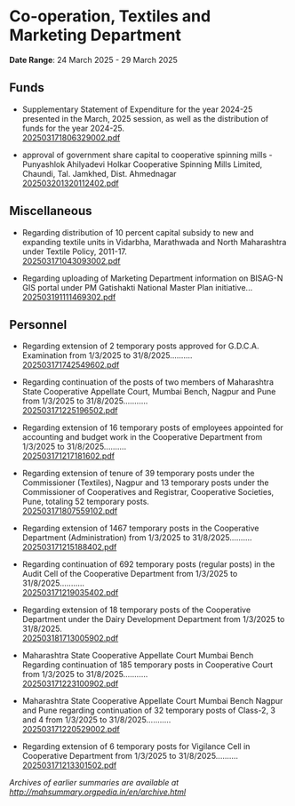 # Co-operation, Textiles and Marketing Department

**Date Range**: 24 March 2025 - 29 March 2025


## Funds
- Supplementary Statement of Expenditure for the year 2024-25 presented in the March, 2025 session, as well as the distribution of funds for the year 2024-25.\
  [202503171806329002.pdf](https://gr.maharashtra.gov.in/Site/Upload/Government%20Resolutions/English/202503171806329002.pdf)

- approval of government share capital to cooperative spinning mills - Punyashlok Ahilyadevi Holkar Cooperative Spinning Mills Limited, Chaundi, Tal. Jamkhed, Dist. Ahmednagar\
  [202503201320112402.pdf](https://gr.maharashtra.gov.in/Site/Upload/Government%20Resolutions/English/202503201320112402.pdf)

## Miscellaneous
- Regarding distribution of 10 percent capital subsidy to new and expanding textile units in Vidarbha, Marathwada and North Maharashtra under Textile Policy, 2011-17.\
  [202503171043093002.pdf](https://gr.maharashtra.gov.in/Site/Upload/Government%20Resolutions/English/202503171043093002.pdf)

- Regarding uploading of Marketing Department information on BISAG-N GIS portal under PM Gatishakti National Master Plan initiative...\
  [202503191111469302.pdf](https://gr.maharashtra.gov.in/Site/Upload/Government%20Resolutions/English/202503191111469302.pdf)

## Personnel
- Regarding extension of 2 temporary posts approved for G.D.C.A. Examination from 1/3/2025 to 31/8/2025..........\
  [202503171742549602.pdf](https://gr.maharashtra.gov.in/Site/Upload/Government%20Resolutions/English/202503171742549602.pdf)

- Regarding continuation of the posts of two members of Maharashtra State Cooperative Appellate Court, Mumbai Bench, Nagpur and Pune from 1/3/2025 to 31/8/2025...........\
  [202503171225196502.pdf](https://gr.maharashtra.gov.in/Site/Upload/Government%20Resolutions/English/202503171225196502.pdf)

- Regarding extension of 16 temporary posts of employees appointed for accounting and budget work in the Cooperative Department from 1/3/2025 to 31/8/2025..........\
  [202503171217181602.pdf](https://gr.maharashtra.gov.in/Site/Upload/Government%20Resolutions/English/202503171217181602.pdf)

- Regarding extension of tenure of 39 temporary posts under the Commissioner (Textiles), Nagpur and 13 temporary posts under the Commissioner of Cooperatives and Registrar, Cooperative Societies, Pune, totaling 52 temporary posts.\
  [202503171807559102.pdf](https://gr.maharashtra.gov.in/Site/Upload/Government%20Resolutions/English/202503171807559102.pdf)

- Regarding extension of 1467 temporary posts in the Cooperative Department (Administration) from 1/3/2025 to 31/8/2025..........\
  [202503171215188402.pdf](https://gr.maharashtra.gov.in/Site/Upload/Government%20Resolutions/English/202503171215188402.pdf)

- Regarding continuation of 692 temporary posts (regular posts) in the Audit Cell of the Cooperative Department from 1/3/2025 to 31/8/2025...........\
  [202503171219035402.pdf](https://gr.maharashtra.gov.in/Site/Upload/Government%20Resolutions/English/202503171219035402.pdf)

- Regarding extension of 18 temporary posts of the Cooperative Department under the Dairy Development Department from 1/3/2025 to 31/8/2025.\
  [202503181713005902.pdf](https://gr.maharashtra.gov.in/Site/Upload/Government%20Resolutions/English/202503181713005902.pdf)

- Maharashtra State Cooperative Appellate Court Mumbai Bench Regarding continuation of 185 temporary posts in Cooperative Court from 1/3/2025 to 31/8/2025...........\
  [202503171223100902.pdf](https://gr.maharashtra.gov.in/Site/Upload/Government%20Resolutions/English/202503171223100902.pdf)

- Maharashtra State Cooperative Appellate Court Mumbai Bench Nagpur and Pune regarding continuation of 32 temporary posts of Class-2, 3 and 4 from 1/3/2025 to 31/8/2025...........\
  [202503171220529002.pdf](https://gr.maharashtra.gov.in/Site/Upload/Government%20Resolutions/English/202503171220529002.pdf)

- Regarding extension of 6 temporary posts for Vigilance Cell in Cooperative Department from 1/3/2025 to 31/8/2025..........\
  [202503171213301502.pdf](https://gr.maharashtra.gov.in/Site/Upload/Government%20Resolutions/English/202503171213301502.pdf)


*Archives of earlier summaries are available at http://mahsummary.orgpedia.in/en/archive.html*